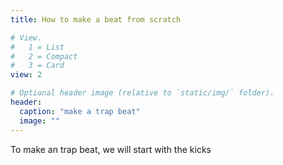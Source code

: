 ```yaml
---
title: How to make a beat from scratch

# View.
#   1 = List
#   2 = Compact
#   3 = Card
view: 2

# Optional header image (relative to `static/img/` folder).
header:
  caption: "make a trap beat"
  image: ""
---
```


To make an trap beat, we will start with the kicks
